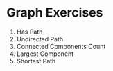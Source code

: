 # Graph Exercises

1. Has Path
2. Undirected Path
3. Connected Components Count
4. Largest Component
5. Shortest Path